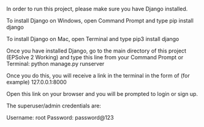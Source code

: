 In order to run this project, please make sure you have Django installed.

To install Django on Windows, open Command Prompt and type
pip install django

To install Django on Mac, open Terminal and type
pip3 install django

Once you have installed Django, go to the main directory of this project (EPSolve 2 Working) and type this line from your Command Prompt or Terminal:
python manage.py runserver

Once you do this, you will receive a link in the terminal in the form of (for example) 127.0.0.1:8000

Open this link on your browser and you will be prompted to login or sign up.

The superuser/admin credentials are:

Username: root
Password: password@123
